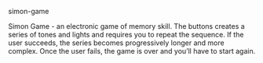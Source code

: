 simon-game

Simon Game - an electronic game of memory skill. The buttons creates a series of tones and lights and requires you
to repeat the sequence. If the user succeeds, the series becomes progressively longer and more complex. Once the
user fails, the game is over and you’ll have to start again.
